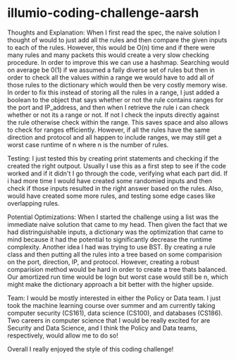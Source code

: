 # illumio-coding-challenge-aarsh

Thoughts and Explanation:
When I first read the spec, the naive solution I thought of would to just add all the rules and then compare the given inputs to each of the rules. However, this would be O(n) time and if there were many rules and many packets this would create a very slow checking procedure. In order to improve this we can use a hashmap. Searching would on average be 0(1) if we assumed a faily diverse set of rules but then in order to check all the values within a range we would have to add all of those rules to the dictionary which would then be very costly memory wise. In order to fix this instead of storing all the rules in a range, I just added a boolean to the object that says whether or not the rule contains ranges for the port and IP_address, and then when I retrieve the rule i can check whether or not its a range or not. If not I check the inputs directly against the rule otherwise check within the range. This saves space and also allows to check for ranges efficiently. However, if all the rules have the same direction and protocol and all happen to include ranges, we may still get a worst case runtime of n where n is the number of rules. 

Testing:
I just tested this by creating print statements and checking if the created the right outpout. Usually I use this as a first step to see if the code worked and if it didn't I go through the code, verifying what each part did. If i had more time I would have created some randomied inputs and then check if those inputs resulted in the right answer based on the rules. Also, would have created some more rules, and testing some edge cases like overlapping rules. 

Potential Optimizations:
When I started the challenge using a list was the immediate naive solution that came to my head. Then given the fact that we had distringuishable inputs, a dictionary was the optimization that came to mind because it had the potential to significantly decrease the runtime complexity. Another idea I had was trying to use BST. By creating a rule class and then putting all the rules into a tree based on some comparision on the port, direction, IP, and protocol. However, creating a robust comparision method would be hard in order to create a tree thats balanced. Our amortized run time would be logn but worst case would still be n, which might make the dictionary approach a bit better with the higher upside. 

Team:
I would be mostly interested in either the Policy or Data team. I just took the machine learning course over summer and am currently taking computer security (CS161), data science (CS100), and databases (CS186). Two careers in computer science that I would be really excited for are Security and Data Science, and I think the Policy and Data teams, respectively, would allow me to do so!

Overall I really enjoyed the style of this coding challenge!
